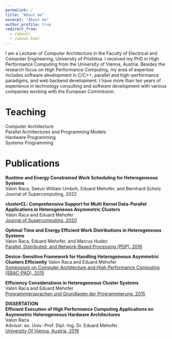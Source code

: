 ```yaml
---
permalink: /
title: "About me"
excerpt: "About me"
author_profile: true
redirect_from: 
  - /about/
  - /about.html
---
```


I am a Lecturer of Computer Architecture in the Faculty of Electrical and Computer Engineering, University of Prishtina. I received my PhD in High Performance Computing from the University of Vienna, Austria. Besides the research focus on High Performance Computing, my area of expertise includes
software development in C/C++, parallel and high-performance paradigms, and web backend development. I have more than ten years of experience in technology consulting and software development with various companies working with the European Commission.
  

Teaching
======
Computer Architecture  
Parallel Architectures and Programming Models  
Hardware Programming  
Systems Programming
  
  
Publications
======
**Runtime and Energy Constrained Work Scheduling for Heterogeneous Systems**  
Valon Raca, Seeun William Umboh, Eduard Mehofer, and Bernhard Scholz  
Journal of Supercomputing, 2022  
  
**clusterCL: Comprehensive Support for Multi Kernel Data-Parallel Applications in Heterogeneous Asymmetric Clusters**  
Valon Raca and Eduard Mehofer  
[Journal of Supercomputing, 2020](https://doi.org/10.1007/s11227-020-03234-w)  
  
**Optimal Time and Energy Efficient Work Distributions in Heterogeneous Systems**  
Valon Raca, Eduard Mehofer, and Marcus Hudec  
[Parallel, Distributed, and Network-Based Processing (PDP), 2016](https://doi.org/10.1109/PDP.2016.68)  
  
**Device-Sensitive Framework for Handling Heterogeneous Asymmetric Clusters Efficiently**
Valon Raca and Eduard Mehofer  
[Symposium on Computer Architecture and High Performance Computing (SBAC-PAD), 2015](https://doi.org/10.1109/SBAC-PAD.2015.15)  
  
**Efficiency Considerations in Heterogeneous Cluster Systems**  
Valon Raca and Eduard Mehofer  
[Programmiersprachen und Grundlagen der Programmierung, 2015](https://www.complang.tuwien.ac.at/kps2015/proceedings/KPS_2015_submission_26.pdf)  
  
**DISSERTATION**  
**Efficient Execution of High Performance Computing Applications on Asymmetric Heterogeneous Hardware Architectures**  
Valon Raca  
Advisor: ao. Univ.-Prof. Dipl.-Ing. Dr. Eduard Mehofer  
[University Of Vienna, Austria, 2019](https://doi.org/10.25365/thesis.59157)



